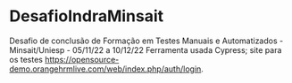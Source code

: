 # DesafioIndraMinsait

Desafio de conclusão de Formação em Testes Manuais e Automatizados - Minsait/Uniesp - 05/11/22 a 10/12/22
Ferramenta usada Cypress; site para os testes https://opensource-demo.orangehrmlive.com/web/index.php/auth/login.
